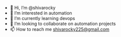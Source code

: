 - 👋 Hi, I’m @shivarocky
- 👀 I’m interested in automation
- 🌱 I’m currently learning devops
- 💞️ I’m looking to collaborate on automation projects
- 📫 How to reach me shivarocky225@gmail.com

<!---
shivarocky/shivarocky is a ✨ special ✨ repository because its `README.md` (this file) appears on your GitHub profile.
You can click the Preview link to take a look at your changes.
--->
